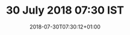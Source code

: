 ---
title: 30 July 2018 07:30 IST
date: 2018-07-30T07:30:12+01:00
tags: []
categories: []
type: ["photo", "latest"]
visibility: ["public"]
aliases:
    - /photos/2018/07/28/07/30.md
body_classes: "photos latest"
colours:
    primary-bg: "3,100%,92%" # hsl(3,100%,92%)
    secondary-bg: "5,100%,89%" # hsl(5,100%,89%)
    text: "195,100%,20%" # hsl(195,100%,20%)
    linktext: "195,100%,25%" # hsl(195,100%,25%)
    darklinktext: "195,70%,14%" # hsl(195,70%,14%)
    brilliant: "196,100%,42%" # hsl(196,100%,42%)
    tab-two: "278,9%,83%" # hsl(278,9%,83%)
    tab-three: "205,35%,76%" # hsl(205,35%,76%)
    tab-four: "199,52%,67%" # hsl(199,52%,67%)
    tab-five: "197,62%,59%" # hsl(197,62%,59%)
    tab-six: "196,68%,51%" # hsl(196,68%,51%)
image: "/photos/woods-2.jpg"
imageAlt: "Osky the huskamute walking through the woods, the sunlight is bright behind the trees."
imageOrientation: "landscape"
description: "Morning walk"
---